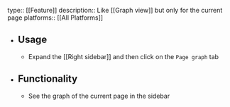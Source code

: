 type:: [[Feature]]
description:: Like [[Graph view]] but only for the current page
platforms:: [[All Platforms]]

- ## Usage
	- Expand the [[Right sidebar]] and then click on the `Page graph` tab
- ## Functionality
	- See the graph of the current page in the sidebar